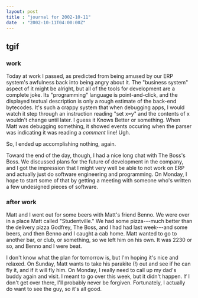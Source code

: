 ```yaml
---
layout: post
title : "journal for 2002-10-11"
date  : "2002-10-11T04:00:00Z"
---
```


## tgif



### work

Today at work I passed, as predicted from being amused by our ERP system's awfulness back into being angry about it.  The "business system" aspect of it might be alright, but all of the tools for development are a complete joke. Its "programming" language is point-and-click, and the displayed textual description is only a rough estimate of the back-end bytecodes.  It's such a crappy system that when debugging apps, I would watch it step through an instruction reading "set x=y" and the contents of x wouldn't change until later.  I guess it Knows Better or something.  When Matt was debugging something, it showed events occuring when the parser was indicating it was reading a <em>comment</em> line!  Ugh.

So, I ended up accomplishing nothing, again.

Toward the end of the day, though, I had a nice long chat with The Boss's Boss. We discussed plans for the future of development in the company, and I got the impression that I might very well be able to not work on ERP and actually just do software engineering and programming.  On Monday, I hope to start some of that by getting a meeting with someone who's written a few undesigned pieces of software.

### after work 

Matt and I went out for some beers with Matt's friend Benno.  We were over in a place Matt called "Studentville."  We had some pizza---much better than the delivery pizza Godfrey, The Boss, and I had had last week---and some beers, and then Benno and I caught a cab home.  Matt wanted to go to another bar, or club, or something, so we left him on his own.  It was 2230 or so, and Benno and I were beat.

I don't know what the plan for tomorrow is, but I'm hoping it's nice and relaxed.  On Sunday, Matt wants to take his parakite (!) out and see if he can fly it, and if it will fly him.  On Monday, I really need to call up my dad's buddy again and visit.  I meant to go over this week, but it didn't happen.  If I don't get over there, I'll probably never be forgiven.  Fortunately, I actually do want to see the guy, so it's all good.

